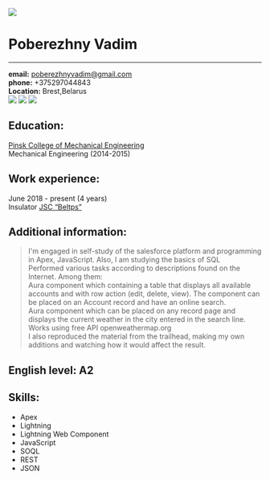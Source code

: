 ![](https://lh3.googleusercontent.com/mMu3hxPgppdtSw0P3bC4yvRZfdyqQs9o0GRCqdqTz0zARoLP_pxIdA2TndJvTu56DavHEfbU1_f_3RuBjyW21MF2qhM5-TEB8u9PayV4Tq2AbKMxPrOaKQCxjMbkWYDlKIE6t7ET-S6Rp-o7six5nYNMs_5AGu1PHYsZ4sgJJ7DjEEkk7JZMX0hdK4CUhIHW_9bFMWH7H6sWGgOa0fzOjMVYbgV-cav4QhCtP15BnsH-y-sU-0NCjazcJ-jYza4Un68xJ9ho2mALNZWi0VrNh4vtUxcjshUCEd6Ku-9I6UXIxZFzFaSdDZLI79uphsXUMtuYqrKxAC6L04k8qjApI5i_zbFicfzgrhLvJ-U36pUKbCeJgatijUe-qIhiAVY7WfQTkxSvKrIdOO5eYfZm4Xz3O9ObV3epql0RXa9-WrBlwkdPtMKFPQTdGi8GsTgXwquPFG6zoh7Blf3EvrcEoi4vYCVivsyGa9NHPgDtZwUYMT9u0SkAOhAfzAYvVy2NtuTxZZqMVk3Kc657Bgrd7SSZ_IO_PNxn8A4CaUvFXlkj1joWPaYKLkTyHMCBJj6j9pjxCFaS4ghW0WGJdZVPgBbCVWWCvIQnEcxo4FVNsyHKJDh-Zd4rkoOvboXa4eLkchT3zevsGNDfpycUkpr98JXIEWzSo0Vcwv6u3Q0Yvtku3pXTJZwjDe-_1Ai0iGfiRRNsJOgehNuyXHZIsYsCjw1FtY72CK2YeOHWQXezrBDPd7YVzq_E9FeZ5TYKtI_MQoFmWrKHGm9wwt3P0ynP4nv0z0lVucyoC6xA_h8gVs7nTqrQs8ft0FrDIgQh95nK-wHTaE5jTp5Y0vnfEerwCxYdW6K5dcADMrKWCJJ1OqYV31HyE3tHBsIyJVnjOUuMO4vlpgJx9BLBB9RgFI25Wvq6MLaa6SFJwPlQ_AHZBiA=s328-no?authuser=0)
# Poberezhny Vadim #
***
**email:** poberezhnyvadim@gmail.com </br>
**phone:** +375297044843</br>
**Location:** Brest,Belarus</br>
[![](https://user-images.githubusercontent.com/107987405/199612688-531091ad-9084-4454-be32-804015aa88a7.png)](
tps://www.linkedin.com/in/vadim-poberezhny-237588240/)
[![](https://user-images.githubusercontent.com/107987405/199615433-11d5c6f6-421d-4d34-9788-a04f8e9e2fd1.png)](https://github.com/zzzBARAKUDAzzz)
[![](https://user-images.githubusercontent.com/107987405/199616388-8f485a6e-4662-4f3d-a9f8-fe672e032ac0.png)](https://trailblazer.me/id?lang=en_US)   
## Education: </br>
[Pinsk College of Mechanical Engineering](https://pk.brest.by/)</br>
Mechanical Engineering (2014-2015)</br>
## Work experience:
June 2018 - present (4 years)</br>
Insulator [JSC “Beltps”](https://beltps.com/ru/)</br>
## Additional information:
>I'm engaged in self-study of the salesforce platform and programming in Apex, JavaScript. Also, I am studying the basics of SQL</br>
Performed various tasks according to descriptions found on the Internet. Among them:</br>
>Aura component which containing a table that displays all available accounts and with row action (edit, delete, view). The component can be placed on an Account record and have an online search.</br>
>Aura component which can be placed on any record page and displays the current weather in the city entered in the search line. Works using free API openweathermap.org</br>
>I also reproduced the material from the trailhead, making my own additions and watching how it would affect the result.</br>
## English level: A2 
## Skills:
+ Apex
+ Lightning
+ Lightning Web Component
+ JavaScript
+ SOQL
+ REST
+ JSON



 





